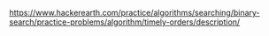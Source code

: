 https://www.hackerearth.com/practice/algorithms/searching/binary-search/practice-problems/algorithm/timely-orders/description/
